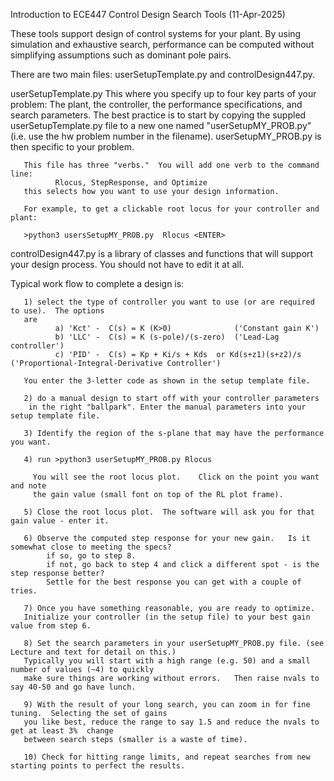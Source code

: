 Introduction to ECE447 Control Design Search Tools   (11-Apr-2025)

These tools support design of control systems for your plant. By using simulation and exhaustive
search, performance can be computed without simplifying assumptions such as dominant pole pairs.

There are two main files:  userSetupTemplate.py and controlDesign447.py.

userSetupTemplate.py   This where you specify up to four key parts of your problem: The plant, the controller,
       the performance specifications, and search parameters.
       The best practice is to start by copying the suppled userSetupTemplate.py file
       to a new one named "userSetupMY_PROB.py" (i.e. use the hw problem number in the filename).   userSetupMY_PROB.py
       is then specific to your problem.

       This file has three "verbs."  You will add one verb to the command line:
              Rlocus, StepResponse, and Optimize
       this selects how you want to use your design information.

       For example, to get a clickable root locus for your controller and plant:

       >python3 usersSetupMY_PROB.py  Rlocus <ENTER>



controlDesign447.py is a library of classes and functions that will support your design process.
       You should not have to edit it at all.

Typical work flow to complete a design is:

       1) select the type of controller you want to use (or are required to use).  The options
       are
              a) 'Kct' -  C(s) = K (K>0)              ('Constant gain K')
              b) 'LLC' -  C(s) = K (s-pole)/(s-zero)  ('Lead-Lag controller')
              c) 'PID' -  C(s) = Kp + Ki/s + Kds  or Kd(s+z1)(s+z2)/s    ('Proportional-Integral-Derivative Controller')

       You enter the 3-letter code as shown in the setup template file.

       2) do a manual design to start off with your controller parameters
        in the right "ballpark". Enter the manual parameters into your setup template file.

       3) Identify the region of the s-plane that may have the performance you want.

       4) run >python3 userSetupMY_PROB.py Rlocus

         You will see the root locus plot.    Click on the point you want and note
         the gain value (small font on top of the RL plot frame).

       5) Close the root locus plot.  The software will ask you for that gain value - enter it.

       6) Observe the computed step response for your new gain.   Is it somewhat close to meeting the specs?
            if so, go to step 8.
            if not, go back to step 4 and click a different spot - is the step response better?
            Settle for the best response you can get with a couple of tries.

       7) Once you have something reasonable, you are ready to optimize.
       Initialize your controller (in the setup file) to your best gain value from step 6.

       8) Set the search parameters in your userSetupMY_PROB.py file. (see Lecture and text for detail on this.)
       Typically you will start with a high range (e.g. 50) and a small number of values (~4) to quickly
       make sure things are working without errors.   Then raise nvals to say 40-50 and go have lunch.

       9) With the result of your long search, you can zoom in for fine tuning.  Selecting the set of gains
       you like best, reduce the range to say 1.5 and reduce the nvals to get at least 3%  change
       between search steps (smaller is a waste of time).

       10) Check for hitting range limits, and repeat searches from new starting points to perfect the results.



